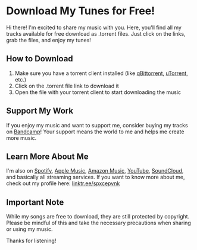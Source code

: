 # Download My Tunes for Free!

Hi there! I'm excited to share my music with you. Here, you'll find all my tracks available for free download as .torrent files. Just click on the links, grab the files, and enjoy my tunes!

## How to Download

1. Make sure you have a torrent client installed (like [qBittorrent](https://www.qbittorrent.org), [uTorrent](https://www.utorrent.com), etc.)
2. Click on the .torrent file link to download it
3. Open the file with your torrent client to start downloading the music

## Support My Work

If you enjoy my music and want to support me, consider buying my tracks on [Bandcamp](https://spxcepvnk.bandcamp.com)! Your support means the world to me and helps me create more music.

## Learn More About Me

I'm also on [Spotify](https://open.spotify.com/artist/2AMOCfEU0hWfO6qtzxcy8Z?si=_jipbzF-TP-uw_YjTS1PlQ), [Apple Music](https://music.apple.com/us/artist/spxcepvnk/1761039375), [Amazon Music](https://amazon.com/music/player/artists/B0DC5P452B/spxcepvnk), [YouTube](https://www.youtube.com/@spxcepvnk), [SoundCloud](https://www.soundcloud.com/spxcepvnk), and basically all streaming services. If you want to know more about me, check out my profile here: [linktr.ee/spxcepvnk](https://linktr.ee/spxcepvnk)

## Important Note

While my songs are free to download, they are still protected by copyright. Please be mindful of this and take the necessary precautions when sharing or using my music.

Thanks for listening!
